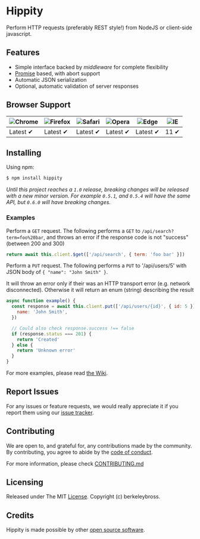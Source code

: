 # Hippity

Perform HTTP requests (preferably REST style!) from NodeJS or client-side javascript.

## Features

- Simple interface backed by _middleware_ for complete flexibility
- [Promise](https://developer.mozilla.org/en-US/docs/Web/JavaScript/Reference/Global_Objects/Promise) based, with abort support
- Automatic JSON serialization
- Optional, automatic validation of server responses

## Browser Support

| ![Chrome](https://raw.github.com/alrra/browser-logos/master/src/chrome/chrome_48x48.png) | ![Firefox](https://raw.github.com/alrra/browser-logos/master/src/firefox/firefox_48x48.png) | ![Safari](https://raw.github.com/alrra/browser-logos/master/src/safari/safari_48x48.png) | ![Opera](https://raw.github.com/alrra/browser-logos/master/src/opera/opera_48x48.png) | ![Edge](https://raw.github.com/alrra/browser-logos/master/src/edge/edge_48x48.png) | ![IE](https://raw.github.com/alrra/browser-logos/master/src/archive/internet-explorer_9-11/internet-explorer_9-11_48x48.png) |
| ---------------------------------------------------------------------------------------- | ------------------------------------------------------------------------------------------- | ---------------------------------------------------------------------------------------- | ------------------------------------------------------------------------------------- | ---------------------------------------------------------------------------------- | ---------------------------------------------------------------------------------------------------------------------------- |
| Latest ✔                                                                                 | Latest ✔                                                                                    | Latest ✔                                                                                 | Latest ✔                                                                              | Latest ✔                                                                           | 11 ✔                                                                                                                         |

## Installing

Using npm:

```bash
$ npm install hippity
```

_Until this project reaches a `1.0` release, breaking changes will be released with a new minor version. For example `0.5.1`, and `0.5.4` will have the same API, but `0.6.0` will have breaking changes._

### Examples

Perform a `GET` request. The following performs a `GET` to `/api/search?term=foo%20bar`, and throws an error if the response code is not "success" (between 200 and 300)

```js
return await this.client.$get(['/api/search', { term: 'foo bar' }])
```

Perform a `PUT` request. The following performs a `PUT` to '/api/users/5' with JSON body of `{ "name": "John Smith" }`.

It will throw an error only if their was an HTTP transport error (e.g. network disconnected). Otherwise it will return an enum (string) describing the result

```js
async function example() {
  const response = await this.client.put(['/api/users/{id}', { id: 5 }], {
    name: 'John Smith',
  })

  // Could also check response.success !== false
  if (response.status === 201) {
    return 'Created'
  } else {
    return 'Unknown error'
  }
}
```

For more examples, please read [the Wiki](https://github.com/berkeleybross/hippity/wiki).

## Report Issues

For any issues or feature requests, we would really appreciate it if you report
them using our [issue tracker](https://github.com/berkeleybross/hippity/issues).

## Contributing

We are open to, and grateful for, any contributions made by the community. By contributing, you agree to abide by the [code of conduct](./CODE_OF_CONDUCT.md).

For more information, please check [CONTRIBUTING.md](CONTRIBUTING.md)

## Licensing

Released under The MIT [License](./LICENSE). Copyright (c) berkeleybross.

## Credits

Hippity is made possible by other [open source software](NOTICE.md).
